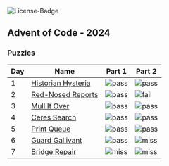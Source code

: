 ![License-Badge](https://img.shields.io/github/license/hendrikboeck/aoc24?style=for-the-badge&label=License&color=blue)

## Advent of Code - 2024

### Puzzles

| Day | Name                                   | Part 1        | Part 2        |
|-----|----------------------------------------|---------------|---------------|
| 1   | [Historian Hysteria](./tasks/day01.md) | ![pass][pass] | ![pass][pass] |
| 2   | [Red-Nosed Reports](./tasks/day02.md)  | ![pass][pass] | ![fail][fail] |
| 3   | [Mull It Over](./tasks/day03.md)       | ![pass][pass] | ![pass][pass] |
| 4   | [Ceres Search](./tasks/day04.md)       | ![pass][pass] | ![pass][pass] |
| 5   | [Print Queue](./tasks/day05.md)        | ![pass][pass] | ![pass][pass] |
| 6   | [Guard Gallivant](./tasks/day06.md)    | ![pass][pass] | ![miss][miss] |
| 7   | [Bridge Repair](./tasks/day07.md)      | ![miss][miss] | ![miss][miss] |

[pass]: https://img.shields.io/badge/pass-brightgreen?style=flat-square
[fail]: https://img.shields.io/badge/fail-darkred?style=flat-square
[miss]: https://img.shields.io/badge/missing-grey?style=flat-square
